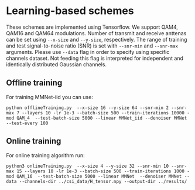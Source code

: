 # Learning-based schemes
These schemes are implemented using Tensorflow. We support QAM4, QAM16 and QAM64 modulations. Number of transmit and receive anttenas can be set using ``--x-size`` and ``--y-size``, respectively. The range of training and test signal-to-noise ratio (SNR) is set with ``--snr-min`` and ``--snr-max`` arguments. Please use ``--data`` flag in order to specify using specific channels dataset. Not feeding this flag is interpreted for independent and identically distributed Gaussian channels.

## Offline training
For training MMNet-iid you can use:
```
python offlineTraining.py  --x-size 16 --y-size 64 --snr-min 2 --snr-max 7 --layers 10 -lr 1e-3 --batch-size 500 --train-iterations 10000 -mod QAM_4  --test-batch-size 5000 --linear MMNet_iid --denoiser MMNet --test-every 100
```

## Online training
For online training algorithm run:
```
python3 onlineTraining.py  --x-size 4 --y-size 32 --snr-min 10 --snr-max 15 --layers 10 -lr 1e-3 --batch-size 500 --train-iterations 1000 -mod QAM_16  --test-batch-size 5000 --linear MMNet  --denoiser MMNet --data --channels-dir ../csi_data/H_tensor.npy --output-dir ../results/
```
